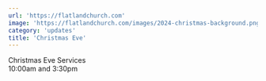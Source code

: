 ```yaml
---
url: 'https://flatlandchurch.com'
image: 'https://flatlandchurch.com/images/2024-christmas-background.png'
category: 'updates'
title: 'Christmas Eve'
---
```


Christmas Eve Services<br>
10:00am and 3:30pm
